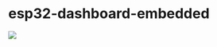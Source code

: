 # esp32-dashboard-embedded


![]([https://github.com/Your_Repository_Name/Your_GIF_Name.gif](https://github.com/haydenlborrie/esp32-dashboard-embedded/blob/main/giphy.gif)https://github.com/haydenlborrie/esp32-dashboard-embedded/blob/main/giphy.gif)

